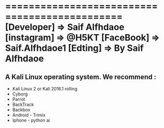 ==============================================
[Developer] => Saif Alfhdaoe
[instagram] => @H5KT
[FaceBook] => Saif.Alfhdaoe1
[Edting] => By Saif Alfhdaoe
==============================================
## A Kali Linux operating system. We recommend :
- Kali Linux 2 or Kali 2016.1 rolling 
- Cyborg
- Parrot 
- BackTrack 
- Backbox  
- Android - Trimix
- Iphone - python ai 



